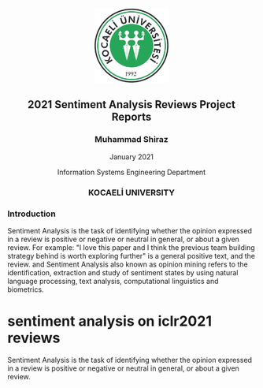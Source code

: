 <p align="center"><img src="images/kocaeli.jpg" width="150"></p>
<h2 align="center">2021 Sentiment Analysis Reviews Project Reports</h2>
<h3 align="center">Muhammad Shiraz</h3>
<p align="center">January 2021</p>
<p align="center">Information Systems Engineering Department</p>
<h3 align="center">KOCAELİ UNIVERSITY</h3>

### Introduction
Sentiment Analysis is the task of identifying whether the opinion expressed in a review is positive or negative or neutral in general, or about a given review. For example: "I love this paper and I think the previous team building strategy behind is worth exploring further" is a general positive text, and the review. and Sentiment Analysis also known as opinion mining refers to the identification, extraction and study of sentiment states by using natural language processing, text analysis, computational linguistics and biometrics.

# sentiment analysis on iclr2021 reviews
Sentiment Analysis is the task of identifying whether the opinion expressed in a review is positive or negative or neutral in general, or about a given review.
